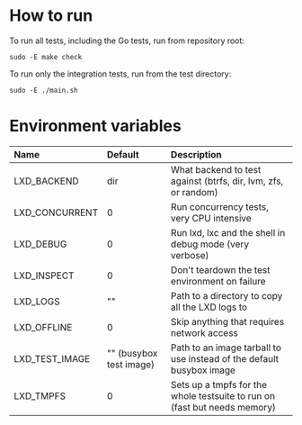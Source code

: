 # How to run

To run all tests, including the Go tests, run from repository root:

    sudo -E make check

To run only the integration tests, run from the test directory:

    sudo -E ./main.sh

# Environment variables

Name                            | Default                   | Description
:--                             | :---                      | :----------
LXD\_BACKEND                    | dir                       | What backend to test against (btrfs, dir, lvm, zfs, or random)
LXD\_CONCURRENT                 | 0                         | Run concurrency tests, very CPU intensive
LXD\_DEBUG                      | 0                         | Run lxd, lxc and the shell in debug mode (very verbose)
LXD\_INSPECT                    | 0                         | Don't teardown the test environment on failure
LXD\_LOGS                       | ""                        | Path to a directory to copy all the LXD logs to
LXD\_OFFLINE                    | 0                         | Skip anything that requires network access
LXD\_TEST\_IMAGE                | "" (busybox test image)   | Path to an image tarball to use instead of the default busybox image
LXD\_TMPFS                      | 0                         | Sets up a tmpfs for the whole testsuite to run on (fast but needs memory)
